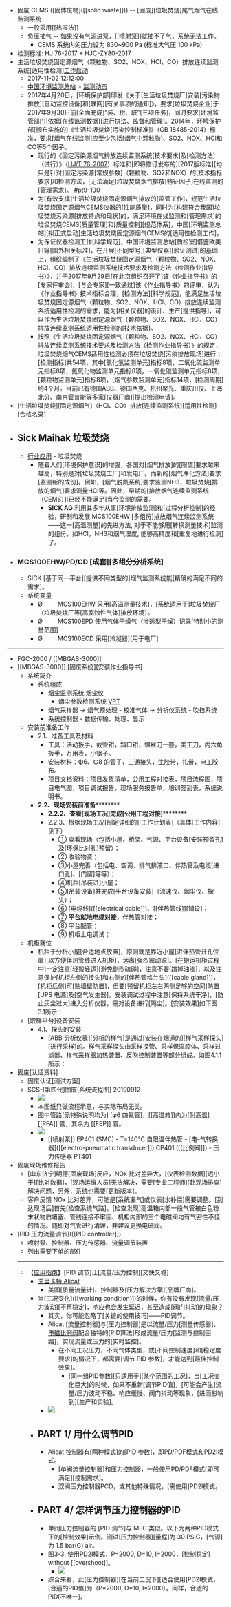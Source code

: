 - 固废 CEMS ([固体废物]([[solid waste]])) -- [固废][垃圾焚烧]尾气烟气在线监测系统
    - 一般采用[[热湿法]]
    - 负压抽气 -- 如果没有气源进泵，[[喷射泵]]就抽不了气，系统无法工作。
        - CEMS 系统内的压力设为 830~900 Pa (标准大气压 100 kPa)
- 检测标准: HJ 76-2017 + HJC-ZY80-2017
- 生活垃圾焚烧固定源烟气（颗粒物、SO2、NOX、HCl、CO）排放连续监测系统[适用性检测][工作启动](http://www.cnemc.cn/jcdt/201711/t20171102_649519.shtml)
    - 2017-11-02 12:12:00
    - [中国环境监测总站](http://www.cnemc.cn/) > [监测动态](http://www.cnemc.cn/jcdt/) 
    - 2017年4月20日，[环境保护部]印发《关于[生活垃圾焚烧厂]安装[污染物排放][自动监控设备]和[联网][有关事项的通知]》，要求[垃圾焚烧企业]于2017年9月30日前[全面完成]“装、树、联”[三项任务]，同时要求[环境监管部门]依据[在线监测数据][进行执法、监督和管理]。2014年，环境保护部[颁布实施的]《生活垃圾焚烧[污染控制标准]》（GB 18485-2014）标准，要求[烟气在线监测]应至少包括[烟气中颗粒物]、SO2、NOX、HCl和CO等5个因子。
        - 现行的《固定污染源烟气排放连续监测系统[技术要求]及[检测方法]（试行）》（[HJ/T 76-2007](((CSHrl2qA8)))）标准和[即将修订发布的][2017版标准][均只是针对]固定污染源[常规参数]（颗粒物、SO2和NOX）的[技术指标要求]和检测方法，[无法满足]垃圾焚烧烟气排放[特征因子]在线监测的[管理需求]。 #pt9-100
        - 为[有效支撑]生活垃圾焚烧固定源烟气排放的[监管工作]，规范生活垃圾焚烧固定源烟气CEMS仪器的[性能质量]，同时为[构建符合我国]垃圾焚烧污染源[排放特点和现状]的，满足环境在线监测和[管理需求]的垃圾焚烧CEMS[质量管理]和[质量控制][规范体系]，中国[环境监测总站][拟正式启动]生活垃圾焚烧固定源烟气CEMS的[适用性检测工作]。
        - 为保证仪器检测工作[科学规范]，中国环境监测总站[质检室]借鉴欧美日等[国外相关标准]，在开展[不同型号][典型仪器][验证测试]的基础上，组织编制了《生活垃圾焚烧固定源烟气（颗粒物、SO2、NOX、HCl、CO）排放连续监测系统技术要求及检测方法（检测作业指导书）》，并于2017年9月29日[在北京组织召开了]该《作业指导书》的[专家评审会]，[与会专家][一致通过]该《作业指导书》的评审，认为《作业指导书》技术指标合理，[检测方法][科学规范]，能满足生活垃圾焚烧固定源烟气（颗粒物、SO2、NOX、HCl、CO）排放连续监测系统适用性检测的需求，能为[相关仪器]的设计、生产[提供指导]，可以作为生活垃圾焚烧固定源烟气（颗粒物、SO2、NOX、HCl、CO）排放连续监测系统适用性检测的[技术依据]。
        - 按照《生活垃圾焚烧固定源烟气（颗粒物、SO2、NOX、HCl、CO）排放连续监测系统技术要求及检测方法（检测作业指导书）》的规定，垃圾焚烧烟气CEMS适用性检测必须在垃圾焚烧[污染排放现场]进行；[检测指标]共54项，其中[氯化氢监测单元]指标8项，二氧化硫监测单元指标8项，氮氧化物监测单元指标8项，一氧化碳监测单元指标8项，[颗粒物监测单元]指标8项，[烟气参数监测单元]指标14项，[检测周期]约4个月。目前已有德国ABB、德国西克、杭州聚光、重庆川仪、上海北分、南京霍普斯等多家[仪器厂商][提出检测申请]。
- [生活垃圾焚烧][固定源烟气]（HCl、CO）排放[连续监测系统][适用性检测][合格名录]
- ## Sick Maihak 垃圾焚烧
    - [行业应用](http://o.sickmaihak.com.cn/solutions) - 垃圾焚烧
        - 随着人们[环境保护意识]的增强，各国对[烟气排放]的[限值]要求越来越高，特别是对[垃圾焚烧工厂]和发电厂。而新的[烟气净化方法]要求[监测新的成份]。例如，[烟气脱氮系统]要求监测NH3，垃圾焚烧[排放的烟气]要求测量HCl等。因此，早期的[排放烟气连续监测系统（CEMS）][已经不能满足]当今监测的需要。
            - **SICK AG** 利用其多年从事[环境排放监测]和[过程分析控制]的经验，研制和发展 MCS100EHW [多组份]排放烟气连续监测系统——这一[高温测量]的先进方法, 对于不能够用[转换测量技术]监测的组份，如HCl，NH3和烟气湿度, 能够高精度和[重复地进行检测]了。
- ### MCS100EHW/PD/CD [成套][多组分分析系统]
    - SICK [基于同一平台][提供不同类型的]烟气监测系统能[精确的满足不同的需求]。
    - 系统变量
        - Ø         MCS100EHW 采用[高温测量技术]，[系统适用于]垃圾焚烧厂（垃圾焚烧厂等[高腐蚀性气体]排放环境）。
        - Ø         MCS100EPD 使用气体干燥气（渗透型干燥）记录[特别小的测量范围]
        - Ø         MCS100ECD 采用[冷凝器][用于电厂]
- ---
- FGC-2000 / [[MBGAS-3000]]
- [[MBGAS-3000]] [固废系统][安装作业指导书]
    - 系统简介
        - 系统组成
            - 烟尘监测系统 烟尘仪
                - 烟尘参数检测系统 [VPT](((osEKA5gCL)))
            - 烟气采样器 → 烟气预处理 - 校准气体 → 分析仪系统 - 吹扫系统
            - 系统控制器 - 数据传输、处理、显示
    - 安装前准备工作
        - 2.1、准备工具及材料
            - 工具：活动扳手，截管钳，斜口钳，螺丝刀一套，美工刀，内六角扳手，万用表，小锯子。
            - 安装材料：Φ6、Φ8 的管子，三通接头，生胶带，扎带，电工胶布。
            - 项目文档资料：项目发货清单，公用工程对接表，项目流程图，项目电气图，项目调试报告，现场服务报告单，培训签到表，系统说明书。
        - ****2.2、现场安装前准备************
            - ****2.2.2、查看[现场工况]完成[公用工程对接]************
            - 2.2.3、根据现场工况[制定详细的][工作计划表]（具体[工作内容]见下）
                - ① 查看现场（包括小屋、桥架、气源、平台设备[安装预留孔]及[环保比对孔]预留）；
                - ② 收验物资；
                - ③小屋完善（包括电、空调、排气排液口、伴热管及电缆[进口孔]、[门窗]等等）；
                - ④机柜[吊装进]小屋；
                - ⑤[吊装设备]并完成[平台设备安装]（流速仪、烟尘仪、探头）；
                - ⑥ [电缆线]([[electrical cable]])、[[伴热管线]][铺设]；
                - ⑦ **平台就地电缆对接**，伴热管对接；
                - ⑧ 平台配管；
                - ⑨ 机柜上电调试；
    - 机柜就位
        - 机柜于分析小屋[合适地点放置]，原则就是靠近小屋[进伴热管开孔位置][以方便伴热管线进入机柜]，远离[强烈震动源]。[在搬运机柜过程中]一定注意[轻搬轻运][避免剧烈磕碰]，注意不要[蹭掉油漆]，以及注意保护[机柜左侧的接头]和右侧的[伴热管格兰头]([[cable gland]])，[机柜后侧]可[贴墙壁防置]，但要[预留机柜左右两侧足够的空间]防置 [UPS 电源]及[空气发生器]。安装调试过程中注意[保持系统干净]，[防止灰尘过大]进入分析仪器，需对设备进行[隔尘]。[安装效果]如下图3.1所示：
    - [取样平台]设备安装
        - 4.1、探头的安装
            - [ABB 分析仪表][分析的样气]是通过[安装在烟道的][样气采样探头][进行采样]的。样气采样探头由采样探管、采样保温腔体、采样过滤器、样气采样器加热装置、反吹控制装置等部分组成。如图4.1.1所示：
- 固废[认证资料]
    - 固废认证[测试方案]
    - SCS-[第四代]固废[系统流程图] 20190912
        - ![](https://firebasestorage.googleapis.com/v0/b/firescript-577a2.appspot.com/o/imgs%2Fapp%2FXELiu-NovaKG%2FGeGR9DNCxP.jpg?alt=media&token=32181bf3-fd0d-423f-a6f4-f06937fca4c0)
        - 本图纸只做流程示意，与实际布局无关。
        - 图中管路[无特殊说明均为] [φ6 四氟管]，[[高温箱]]内为[耐高温] [[PFA]] 管，其余为 [[FEP]] 管。
        - ![](https://firebasestorage.googleapis.com/v0/b/firescript-577a2.appspot.com/o/imgs%2Fapp%2FXELiu-NovaKG%2FBjrQvyD8_A.png?alt=media&token=2aa14888-3975-4c92-a011-cc5b49c4c841)
            - [[喷射泵]] EP401 (SMC) - T=140℃ 自限温伴热管 - [电-气转换器]([[electro-pneumatic transducer]]) CP401 ([[比例阀]]) - 压力传感器 PT401
- 固废现场维修报告
    - [山东济宁]明德[固废现场]反应，NOx 比对差异大，[仪表检测数据][远小于][比对数据]，[现场运维人员]无法解决，需要[专业工程师][赴现场排查]解决问题，另外，系统也需要[更新版本]。
    - 客户反馈 NOx 比对差异，可能是[系统漏气]或仪表[水补偿]需要调整。[到达现场后]首先[检查系统气路]。[检查发现]高温箱内部一段气管被白色粉末状物质堵塞、管线连接不牢固、机柜内部的三个电磁阀均有气密性不佳的情况。随即对气管进行清理，并建议更换电磁阀。
- [PID 压力流量调节]([[PID controller]])
    - 喷射泵、控制器、压力传感器、流量调节装置
    - 列出需要下单的部件
    - ---
    - 【[应用指南](https://zhuanlan.zhihu.com/p/71991875)】[PID 调节]让[流量/压力控制][又快又稳]
        - [艾里卡特 Alicat](https://www.zhihu.com/people/ai-li-qia-te)
            - 美国[质量流量计]、控制器及[压力解决方案][品牌厂商]。
        - 当[工况变化]([[working condition]])的时候，你有没有发现[流量/压力波动][不再稳定]，响应也会发生延迟，甚至造成[阀门抖动]的现象？
            - 其实，你可能忽略了[关键的使用技巧]——PID调节。
            - Alicat [流量控制器]与[压力控制器]是以流量/压力[测量传感器]、[电磁比例阀]([[比例阀]])配合独特的[PID算法]形成流量/压力[监测与控制回路]，实现流量或压力的[实时监控]。
                - 在不同工况压力，不同气体类型，或[不同控制速度]和[稳定度要求]的情况下，都需要[调节 PID 参数]，才能达到[最佳控制效果]。
                    - [同一组PID参数][只适用于][某个范围的工况]，当[工况变化巨大]的时候，如果不重新[调节PID值]，[可能会产生]流量/压力波动不稳、响应缓慢、阀门抖动等现象，[进而影响到][生产和实验]。
            - ![](https://firebasestorage.googleapis.com/v0/b/firescript-577a2.appspot.com/o/imgs%2Fapp%2FXELiu-NovaKG%2FL6URRZ2ePR.jpg?alt=media&token=8640c77e-a76a-480e-9c77-dfe8ff4b6dda)
        - ## PART 1/ 用什么调节PID
            - Alicat 控制器有[两种模式]的[PID 参数]，即PD/PDF模式和PD2I模式。
                - [单阀流量控制器]和压力控制器，一般使用PD/PDF模式[即可满足][控制需求]。
                - 双阀压力控制器PCD，或其他特殊情况，[需使用]PD2I模式。
        - ## PART 4/ 怎样调节压力控制器的PID
            - 单阀压力控制器的 [PID 调节]与 MFC 类似。以下为两种PID模式下的[控制效果]示例。测试[压力控制器][量程]为 30 PSIG，[气源]为 1.5 bar(G) air。
            - 图3-3. 使用PD2I模式，P=2000, D=10, I=2000，[控制稳定] without [[overshoot]]。
                - ![](https://firebasestorage.googleapis.com/v0/b/firescript-577a2.appspot.com/o/imgs%2Fapp%2FXELiu-NovaKG%2FPFlYbkO3qz.png?alt=media&token=7394af08-02bf-4f91-bcb5-a56ad5de17b9)
            - 综合来看，此[压力控制器][在当前工况下][适合使用]PD2I模式，[合适的PID值]为（P=2000, D=10, I=2000）。同样，合适的PID[不唯一]。
